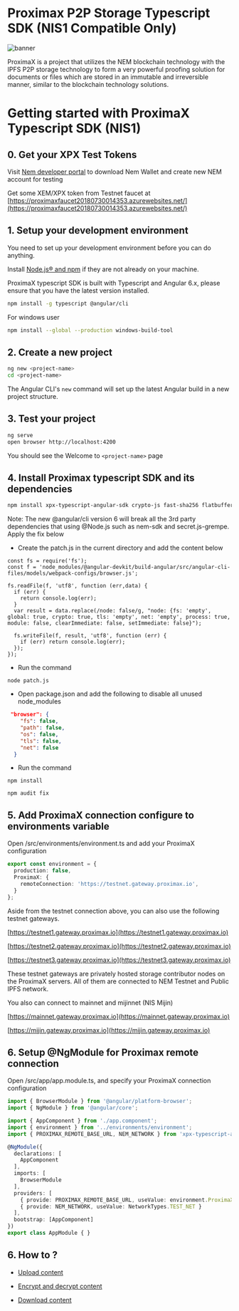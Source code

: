 

# Proximax P2P Storage Typescript SDK (NIS1 Compatible Only)

![banner](https://proximax.io/wp-content/uploads/2018/03/ProximaX-logotype.png)

ProximaX is a project that utilizes the NEM blockchain technology with the IPFS P2P storage technology to form a very powerful proofing solution for documents or files which are stored in an immutable and irreversible manner, similar to the blockchain technology solutions.

# Getting started with ProximaX Typescript SDK (NIS1)

## 0. Get your XPX Test Tokens

Visit [Nem developer portal](https://nem.io/developers/) to download Nem Wallet and create new NEM account for testing

Get some XEM/XPX token from Testnet faucet at [https://proximaxfaucet20180730014353.azurewebsites.net/](https://proximaxfaucet20180730014353.azurewebsites.net/)

## 1. Setup your development environment

You need to set up your development environment before you can do anything.

Install [Node.js® and npm](https://nodejs.org/en/download/) if they are not already on your machine.

ProximaX typescript SDK is built with Typescript and Angular 6.x, please ensure that you have the latest version installed.

```bash
npm install -g typescript @angular/cli
```

For windows user

```bash
npm install --global --production windows-build-tool
```

## 2. Create a new project

```bash
ng new <project-name>
cd <project-name>
```

The Angular CLI's `new` command will set up the latest Angular build in a new project structure.

## 3. Test your project

```bash
ng serve
open browser http://localhost:4200
```

You should see the Welcome to `<project-name>` page

## 4. Install Proximax typescript SDK and its dependencies

```bash
npm install xpx-typescript-angular-sdk crypto-js fast-sha256 flatbuffers nem-library secrets.js-grempe text-encoding-utf-8 typescript-base64-arraybuffer --save
```

Note: The new @angular/cli version 6 will break all the 3rd party dependencies that using @Node.js such as nem-sdk and secret.js-grempe. Apply the fix below

- Create the patch.js in the current directory and add the content below

```node
const fs = require('fs');
const f = 'node_modules/@angular-devkit/build-angular/src/angular-cli-files/models/webpack-configs/browser.js';

fs.readFile(f, 'utf8', function (err,data) {
  if (err) {
    return console.log(err);
  }
  var result = data.replace(/node: false/g, "node: {fs: 'empty', global: true, crypto: true, tls: 'empty', net: 'empty', process: true, module: false, clearImmediate: false, setImmediate: false}");

  fs.writeFile(f, result, 'utf8', function (err) {
    if (err) return console.log(err);
  });
});
```

- Run the command 

```node
node patch.js
```

- Open package.json and add the following to disable all unused node_modules

```json
 "browser": {
    "fs": false,
    "path": false,
    "os": false,
    "tls": false,
    "net": false
  }
```

- Run the command 

```node
npm install

npm audit fix
```

## 5. Add ProximaX connection configure to environments variable

Open /src/environments/environment.ts and add your ProximaX configuration

```ts
export const environment = {
  production: false,
  ProximaX: {
    remoteConnection: 'https://testnet.gateway.proximax.io',
  }
};
```

Aside from the testnet connection above, you can also use the following testnet gateways.

[https://testnet1.gateway.proximax.io](https://testnet1.gateway.proximax.io)

[https://testnet2.gateway.proximax.io](https://testnet2.gateway.proximax.io)

[https://testnet3.gateway.proximax.io](https://testnet3.gateway.proximax.io)

These testnet gateways are privately hosted storage contributor nodes on the ProximaX servers. 
All of them are connected to NEM Testnet and Public IPFS network.

You also can connect to mainnet and mijinnet (NIS Mijin)

[https://mainnet.gateway.proximax.io](https://mainnet.gateway.proximax.io)

[https://mijin.gateway.proximax.io](https://mijin.gateway.proximax.io)

## 6. Setup @NgModule for Proximax remote connection

Open /src/app/app.module.ts, and specify your ProximaX connection configuration

```ts
import { BrowserModule } from '@angular/platform-browser';
import { NgModule } from '@angular/core';

import { AppComponent } from './app.component';
import { environment } from '../environments/environment';
import { PROXIMAX_REMOTE_BASE_URL, NEM_NETWORK } from 'xpx-typescript-angular-sdk';

@NgModule({
  declarations: [
    AppComponent
  ],
  imports: [
    BrowserModule
  ],
  providers: [
    { provide: PROXIMAX_REMOTE_BASE_URL, useValue: environment.ProximaX.remoteConnection }, 
    { provide: NEM_NETWORK, useValue: NetworkTypes.TEST_NET }
  ],
  bootstrap: [AppComponent]
})
export class AppModule { }

```

## 6. How to ?

- [Upload content](docs/upload-content.md)

- [Encrypt and decrypt content](docs/secured-content.md)

- [Download content](docs/download-content.md)

